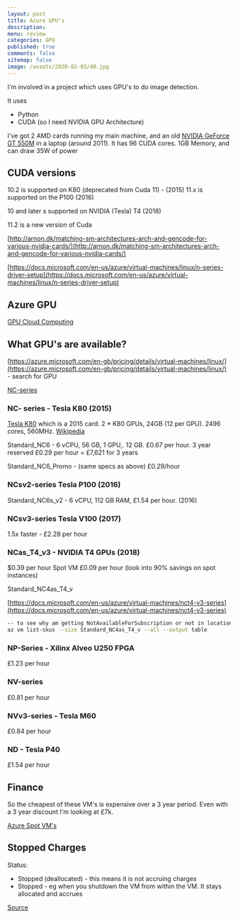 ```yaml
---
layout: post
title: Azure GPU's 
description: 
menu: review
categories: GPU 
published: true 
comments: false     
sitemap: false
image: /assets/2020-02-03/40.jpg
---
```



<!-- [![Bitcoin logo](/assets/2021-02-19/bitcoin.svg "Bitcoin"){:width="500px"}](/assets/2021-02-19/bitcoin.svg) -->

I'm involved in a project which uses GPU's to do image detection.

It uses

- Python
- CUDA (so I need NVIDIA GPU Architecture)

I've got 2 AMD cards running my main machine, and an old [NVIDIA GeForce GT 550M](https://www.techpowerup.com/gpu-specs/geforce-gt-550m.c1491) in a laptop (around 2011). It has 96 CUDA cores. 1GB Memory, and can draw 35W of power

## CUDA versions

10.2 is supported on K80 (deprecated from Cuda 11) - (2015)
11.x is supported on the P100 (2016)

10 and later s supported on NVIDIA (Tesla) T4 (2018)


11.2 is a new version of Cuda

[http://arnon.dk/matching-sm-architectures-arch-and-gencode-for-various-nvidia-cards/](http://arnon.dk/matching-sm-architectures-arch-and-gencode-for-various-nvidia-cards/)


[https://docs.microsoft.com/en-us/azure/virtual-machines/linux/n-series-driver-setup](https://docs.microsoft.com/en-us/azure/virtual-machines/linux/n-series-driver-setup)

## Azure GPU

[GPU Cloud Computing](https://www.nvidia.com/en-gb/data-center/gpu-cloud-computing/microsoft-azure/)

## What GPU's are available?

[https://azure.microsoft.com/en-gb/pricing/details/virtual-machines/linux/](https://azure.microsoft.com/en-gb/pricing/details/virtual-machines/linux/) - search for GPU 

[NC-series](https://docs.microsoft.com/en-us/azure/virtual-machines/nc-series)

### NC- series - Tesla K80 (2015)

[Tesla K80](https://www.nvidia.com/content/dam/en-zz/Solutions/Data-Center/tesla-product-literature/Tesla-K80-BoardSpec-07317-001-v05.pdf) which is a 2015 card. 2 * K80 GPUs, 24GB (12 per GPU). 2496 cores, 560MHz. [Wikipedia](https://en.wikipedia.org/wiki/Nvidia_Tesla)

Standard_NC6 - 6 vCPU, 56 GB, 1 GPU,. 12 GB. £0.67 per hour. 3 year reserved £0.29 per hour = £7,621 for 3 years

Standard_NC6_Promo - (same specs as above) £0.29/hour

### NCsv2-series Tesla P100 (2016)

Standard_NC6s_v2 - 6 vCPU, 112 GB RAM, £1.54 per hour. (2016)

### NCsv3-series Tesla V100 (2017)

1.5x faster - £2.28 per hour

### NCas_T4_v3 - NVIDIA T4 GPUs (2018)

$0.39 per hour
Spot VM £0.09 per hour (look into 90% savings on spot instances)

Standard_NC4as_T4_v

[https://docs.microsoft.com/en-us/azure/virtual-machines/nct4-v3-series](https://docs.microsoft.com/en-us/azure/virtual-machines/nct4-v3-series)

```bash
-- to see why am getting NotAvailableForSubscription or not in location
az vm list-skus --size Standard_NC4as_T4_v --all --output table
```
### NP-Series - Xilinx Alveo U250 FPGA

£1.23 per hour


### NV-series

£0.81 per hour

### NVv3-series - Tesla M60

£0.84 per hour

### ND - Tesla P40 
£1.54 per hour

## Finance

So the cheapest of these VM's is expensive over a 3 year period. Even with a 3 year discount I'm looking at £7k.

[Azure Spot VM's](https://azure.microsoft.com/en-gb/pricing/spot/)



## Stopped Charges

Status: 

- Stopped (deallocated) - this means it is not accruing charges
- Stopped - eg when you shutdown the VM from within the VM. It stays allocated and accrues


[Source](https://social.msdn.microsoft.com/Forums/azure/en-US/f608528e-a9f8-45b3-8d23-4211168cc087/stopped-deallocated?forum=WAVirtualMachinesforWindows#:~:text=Stopped%20(Deallocated)%20is%20the%20new,be%20charged%20the%20compute%20time.)



